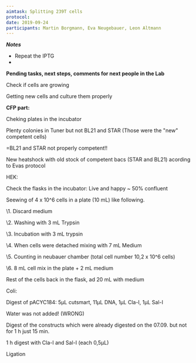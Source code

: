 ```yaml
---
aimtask: Splitting 239T cells
protocol:  
date: 2019-09-24
participants: Martin Borgmann, Eva Neugebauer, Leon Altmann
---
```




***Notes***

- Repeat the IPTG
- 

**Pending tasks, next steps, comments for next people in the Lab**



Check if cells are growing 

Getting new cells and culture them properly 



**CFP part:** 



Cheking plates in the incubator

Plenty colonies in Tuner but not BL21 and STAR (Those were the "new" competent cells)

=BL21 and STAR not properly competent!!



New heatshock with old stock of competent bacs (STAR and BL21) acording to Evas protocol



HEK: 



Check the flasks in the incubator: Live and happy ~ 50% confluent

Seewing of 4 x 10^6 cells in a plate (10 mL) like following. 

\1. Discard medium

\2. Washing with 3 mL Trypsin

\3. Incubation with 3 mL trypsin

\4. When cells were detached mixing with 7 mL Medium 

\5. Counting in neubauer chamber (total cell number 10,2 x 10^6 cells) 

\6. 8 mL cell mix in the plate + 2 mL medium

Rest of the cells back in the flask, ad 20 mL with medium



Coli: 

Digest of pACYC184: 5µL cutsmart, 11µL DNA, 1µL Cla-I, 1µL Sal-I 

Water was not added! (WRONG)



Digest of the constructs which were already digested on the 07.09. but not for 1 h just 15 min. 

1 h digest with Cla-I and Sal-I (each 0,5µL)



Ligation